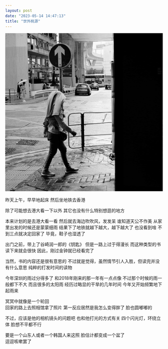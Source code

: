 ```yaml
---
layout: post
date: "2023-05-14 14:47:13"
title: "世外桃源"
---
```

<img alt="hk-walk" src="/assets/posts/hk-walk.jpg" class="post-image"/>

昨天上午，早早地起床
然后坐地铁去香港

除了可能想去港大看一下以外
其它也没有什么特别想逛的地方

本来计划的是去港大看一看
然后就去海边吹吹风，发发呆
谁知道天公不作美
从家里出发的时候还是蒙蒙细雨
结果下了地铁就越下越大，越下越大了
也没看到啥
不到三点就决定回家了
毕竟，鞋子也湿透了

出门之前，带上了谷崎润一郎的《钥匙》
但是一路上过于得漫长
而这种类型的书读下来就会很快
因此，刚过金钟就已经看完了

当然，书的内容还是很有意思的
不过就是觉得，虽然情节引人入胜，但读完并没有什么意思
纯粹的打发时间的读物

今年深圳的雨过分得多了
和2018年刚来的那一年有一点点像
不过那个时候的雨一般都下不大
而且很多的太阳雨
经历过略显的干旱的几年时间
今年又开始频繁地下起雨来

冥冥中就像是一个轮回
<br>
回家的路上去照相馆拿了照片
第一反应居然是我怎么变得胖了
脸也圆嘟嘟的

不过，应该是他的相机镜头的问题吧
也和他打光的方式有关
四个闪光灯，环绕立体
脸想不平都不行

要是一个山东人或者一个韩国人来这照
脸估计都变成一个盆了
<br>
逗逗咳嗽罢了
